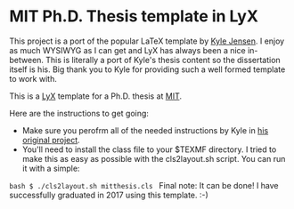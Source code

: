 # MIT Ph.D. Thesis template in LyX

This project is a port of the popular LaTeX template by [Kyle Jensen](https://github.com/kljensen). I enjoy as much WYSIWYG as I can get and LyX has always been a nice in-between. This is literally a port of Kyle's thesis content so the dissertation itself is his. Big thank you to Kyle for providing such a well formed template to work with. 

This is a [LyX](https://www.lyx.org/) template for a Ph.D. thesis at [MIT](http://web.mit.edu).

Here are the instructions to get going:

* Make sure you perofrm all of the needed instructions by Kyle in [his original project](https://github.com/kljensen/mit-phd-thesis).
* You'll need to install the class file to your $TEXMF directory. I tried to make this as easy as possible with the cls2layout.sh script. You can run it with a simple:

``bash
$ ./cls2layout.sh mitthesis.cls
``
Final note: It can be done! I have successfully graduated in 2017 using this template. :-) 
